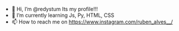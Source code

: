- 👋 Hi, I’m @redystum
Its my profile!!!
- 🌱 I’m currently learning Js, Py, HTML, CSS
- 📫 How to reach me on https://www.instagram.com/ruben_alves__/

<!---
redystum/redystum is a ✨ special ✨ repository because its `README.md` (this file) appears on your GitHub profile.
You can click the Preview link to take a look at your changes.
--->
